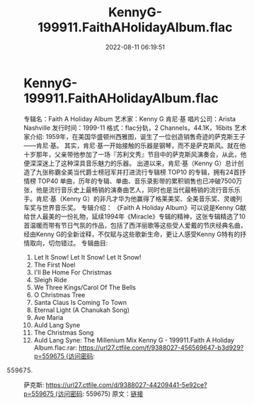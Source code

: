 ﻿---
title: KennyG-199911.FaithAHolidayAlbum.flac
date: 2022-08-11 06:19:51
categories: 古典音乐、新世纪、纯音雅乐
tags: 纯音雅乐
---
# KennyG-199911.FaithAHolidayAlbum.flac

专辑名：Faith A Holiday Album
艺术家：Kenny G 肯尼·基
唱片公司：Arista Nashville
发行时间：1999-11
格式：flac分轨，2 Channels，44.1K，16bits
艺术家介绍:
1959年，在美国华盛顿州西雅图，诞生了一位创造销售奇迹的萨克斯王子——肯尼·基。
其实，肯尼·基一开始接触的乐器是钢琴，而不是萨克斯风。就在他十岁那年，父亲带他参加了一场『苏利文秀』节目中的萨克斯风演奏会，从此，他便深深迷上了这种深具音乐魅力的乐器。
出道以来，肯尼·基（Kenny G）总计创造了九张称霸全美当代爵士榜冠军并打进流行专辑榜 TOP10
的专辑，拥有24首抒情榜 TOP40
单曲，历年的专辑、单曲、音乐录影带的累积销售也已冲破7500万张，他是流行音乐史上最畅销的演奏曲艺人，同时也是当代最畅销的流行音乐乐手。肯尼·基（Kenny
G）的非凡才华为他赢得了格莱美奖、全美音乐奖、灵魂列车奖与世界音乐奖。
专辑介绍：
《Faith A Holiday Album》可以说是Kenny
G献给世人最美的一份礼物，延续1994年《Miracle》专辑的精神，这张专辑精选了10首温暖而带有节日气氛的作品，包括了西洋丽歌等这些受人爱戴的节庆经典名曲，经由Kenny
G的全新诠释，不仅赋与这些歌新生命，更让人感受Kenny G特有的抒情取向，切勿错过。
专辑曲目:
01. Let It Snow! Let It Snow! Let It
Snow!
02. The First Noel
03. I'll Be Home For Christmas
04. Sleigh Ride
05. We Three Kings/Carol Of The Bells
06. O Christmas Tree
07. Santa Claus Is Coming To Town
08. Eternal Light (A Chanukah Song)
09. Ave Maria
10. Auld Lang Syne
11. The Christmas Song
12. Auld Lang Syne: The Millenium Mix
Kenny G - 199911.Faith A Holiday
Album.flac.rar: https://url27.ctfile.com/f/9388027-456569647-b3d929?p=559675 (访问密码:
559675)
萨克斯: https://url27.ctfile.com/d/9388027-44209441-5e92ce?p=559675 (访问密码:
559675)
原文：[链接](https://blog.sina.com.cn/s/blog_1647c7e7601030yt0.html)